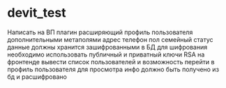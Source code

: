 # devit_test
Написать на ВП плагин расширяющий профиль пользователя дополнительными метаполями  адрес телефон пол  семейный статус  данные должны хранится зашифрованными в БД  для шифрования необходимо использовать публичный и приватный ключи RSA на фронтенде вывести список пользователей и возможность перейти в профиль пользователя для просмотра  инфо должно быть получено из бд и расшифровано

